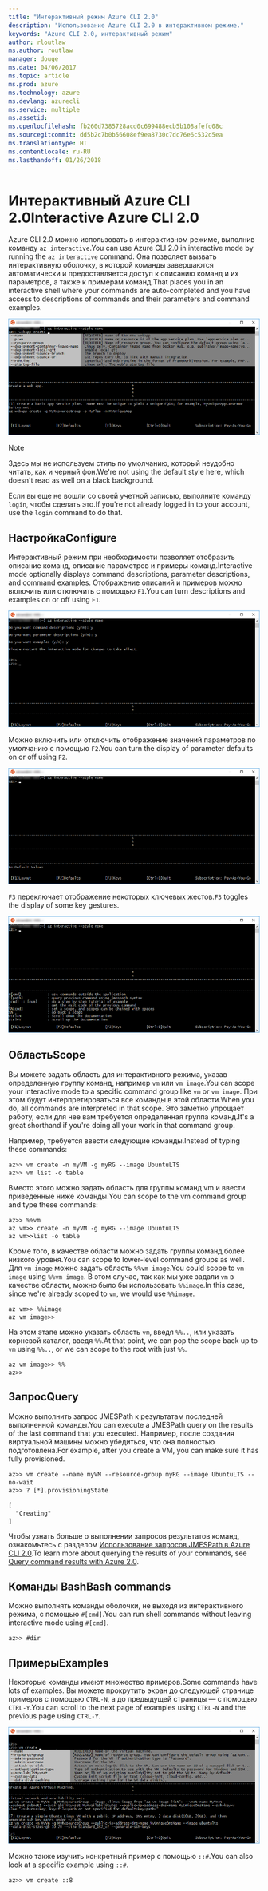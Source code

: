 ```yaml
---
title: "Интерактивный режим Azure CLI 2.0"
description: "Использование Azure CLI 2.0 в интерактивном режиме."
keywords: "Azure CLI 2.0, интерактивный режим"
author: rloutlaw
ms.author: routlaw
manager: douge
ms.date: 04/06/2017
ms.topic: article
ms.prod: azure
ms.technology: azure
ms.devlang: azurecli
ms.service: multiple
ms.assetid: 
ms.openlocfilehash: fb260d7385728acd0c699488ecb5b108afefd08c
ms.sourcegitcommit: dd5b2c7b0b56608ef9ea8730c7dc76e6c532d5ea
ms.translationtype: HT
ms.contentlocale: ru-RU
ms.lasthandoff: 01/26/2018
---
```

# <a name="interactive-azure-cli-20"></a><span data-ttu-id="610c3-104">Интерактивный Azure CLI 2.0</span><span class="sxs-lookup"><span data-stu-id="610c3-104">Interactive Azure CLI 2.0</span></span>

<span data-ttu-id="610c3-105">Azure CLI 2.0 можно использовать в интерактивном режиме, выполнив команду `az interactive`.</span><span class="sxs-lookup"><span data-stu-id="610c3-105">You can use Azure CLI 2.0 in interactive mode by running the `az interactive` command.</span></span>
<span data-ttu-id="610c3-106">Она позволяет вызвать интерактивную оболочку, в которой команды завершаются автоматически и предоставляется доступ к описанию команд и их параметров, а также к примерам команд.</span><span class="sxs-lookup"><span data-stu-id="610c3-106">That places you in an interactive shell where your commands are auto-completed and you have access to descriptions of commands and their parameters and command examples.</span></span>

![Интерактивный режим](./media/interactive-azure-cli/webapp-create.png)

> [!NOTE]
> <span data-ttu-id="610c3-108">Здесь мы не используем стиль по умолчанию, который неудобно читать, как и черный фон.</span><span class="sxs-lookup"><span data-stu-id="610c3-108">We're not using the default style here, which doesn't read as well on a black background.</span></span>

<span data-ttu-id="610c3-109">Если вы еще не вошли со своей учетной записью, выполните команду `login`, чтобы сделать это.</span><span class="sxs-lookup"><span data-stu-id="610c3-109">If you're not already logged in to your account, use the `login` command to do that.</span></span>

## <a name="configure"></a><span data-ttu-id="610c3-110">Настройка</span><span class="sxs-lookup"><span data-stu-id="610c3-110">Configure</span></span>

<span data-ttu-id="610c3-111">Интерактивный режим при необходимости позволяет отобразить описание команд, описание параметров и примеры команд.</span><span class="sxs-lookup"><span data-stu-id="610c3-111">Interactive mode optionally displays command descriptions, parameter descriptions, and command examples.</span></span>
<span data-ttu-id="610c3-112">Отображение описаний и примеров можно включить или отключить с помощью `F1`.</span><span class="sxs-lookup"><span data-stu-id="610c3-112">You can turn descriptions and examples on or off using `F1`.</span></span>

![Описания и примеры](./media/interactive-azure-cli/descriptions-and-examples.png)

<span data-ttu-id="610c3-114">Можно включить или отключить отображение значений параметров по умолчанию с помощью `F2`.</span><span class="sxs-lookup"><span data-stu-id="610c3-114">You can turn the display of parameter defaults on or off using `F2`.</span></span>

![Значения по умолчанию](./media/interactive-azure-cli/defaults.png)

<span data-ttu-id="610c3-116">`F3` переключает отображение некоторых ключевых жестов.</span><span class="sxs-lookup"><span data-stu-id="610c3-116">`F3` toggles the display of some key gestures.</span></span>

![Жесты](./media/interactive-azure-cli/gestures.png)

## <a name="scope"></a><span data-ttu-id="610c3-118">Область</span><span class="sxs-lookup"><span data-stu-id="610c3-118">Scope</span></span>

<span data-ttu-id="610c3-119">Вы можете задать область для интерактивного режима, указав определенную группу команд, например `vm` или `vm image`.</span><span class="sxs-lookup"><span data-stu-id="610c3-119">You can scope your interactive mode to a specific command group like `vm` or `vm image`.</span></span>
<span data-ttu-id="610c3-120">При этом будут интерпретироваться все команды в этой области.</span><span class="sxs-lookup"><span data-stu-id="610c3-120">When you do, all commands are interpreted in that scope.</span></span>
<span data-ttu-id="610c3-121">Это заметно упрощает работу, если для нее вам требуется определенная группа команд.</span><span class="sxs-lookup"><span data-stu-id="610c3-121">It's a great shorthand if you're doing all your work in that command group.</span></span>

<span data-ttu-id="610c3-122">Например, требуется ввести следующие команды.</span><span class="sxs-lookup"><span data-stu-id="610c3-122">Instead of typing these commands:</span></span>

```azurecli
az>> vm create -n myVM -g myRG --image UbuntuLTS
az>> vm list -o table
```

<span data-ttu-id="610c3-123">Вместо этого можно задать область для группы команд vm и ввести приведенные ниже команды.</span><span class="sxs-lookup"><span data-stu-id="610c3-123">You can scope to the vm command group and type these commands:</span></span>

```azurecli
az>> %%vm
az vm>> create -n myVM -g myRG --image UbuntuLTS
az vm>>list -o table
```

<span data-ttu-id="610c3-124">Кроме того, в качестве области можно задать группы команд более низкого уровня.</span><span class="sxs-lookup"><span data-stu-id="610c3-124">You can scope to lower-level command groups as well.</span></span>
<span data-ttu-id="610c3-125">Для `vm image` можно задать область `%%vm image`.</span><span class="sxs-lookup"><span data-stu-id="610c3-125">You could scope to `vm image` using `%%vm image`.</span></span>
<span data-ttu-id="610c3-126">В этом случае, так как мы уже задали `vm` в качестве области, можно было бы использовать `%%image`.</span><span class="sxs-lookup"><span data-stu-id="610c3-126">In this case, since we're already scoped to `vm`, we would use `%%image`.</span></span>

```azurecli
az vm>> %%image
az vm image>>
```

<span data-ttu-id="610c3-127">На этом этапе можно указать область `vm`, введя `%%..`, или указать корневой каталог, введя `%%`.</span><span class="sxs-lookup"><span data-stu-id="610c3-127">At that point, we can pop the scope back up to `vm` using `%%..`, or we can scope to the root with just `%%`.</span></span>

```azurecli
az vm image>> %%
az>>
```

## <a name="query"></a><span data-ttu-id="610c3-128">Запрос</span><span class="sxs-lookup"><span data-stu-id="610c3-128">Query</span></span>

<span data-ttu-id="610c3-129">Можно выполнить запрос JMESPath к результатам последней выполненной команды.</span><span class="sxs-lookup"><span data-stu-id="610c3-129">You can execute a JMESPath query on the results of the last command that you executed.</span></span>
<span data-ttu-id="610c3-130">Например, после создания виртуальной машины можно убедиться, что она полностью подготовлена.</span><span class="sxs-lookup"><span data-stu-id="610c3-130">For example, after you create a VM, you can make sure it has fully provisioned.</span></span>

```azurecli
az>> vm create --name myVM --resource-group myRG --image UbuntuLTS --no-wait
az>> ? [*].provisioningState
```

```
[
  "Creating"
]
```

<span data-ttu-id="610c3-131">Чтобы узнать больше о выполнении запросов результатов команд, ознакомьтесь с разделом [Использование запросов JMESPath в Azure CLI 2.0](query-azure-cli.md).</span><span class="sxs-lookup"><span data-stu-id="610c3-131">To learn more about querying the results of your commands, see [Query command results with Azure 2.0](query-azure-cli.md).</span></span>

## <a name="bash-commands"></a><span data-ttu-id="610c3-132">Команды Bash</span><span class="sxs-lookup"><span data-stu-id="610c3-132">Bash commands</span></span>

<span data-ttu-id="610c3-133">Можно выполнять команды оболочки, не выходя из интерактивного режима, с помощью `#[cmd]`.</span><span class="sxs-lookup"><span data-stu-id="610c3-133">You can run shell commands without leaving interactive mode using `#[cmd]`.</span></span>

```azurecli
az>> #dir
```

## <a name="examples"></a><span data-ttu-id="610c3-134">Примеры</span><span class="sxs-lookup"><span data-stu-id="610c3-134">Examples</span></span>

<span data-ttu-id="610c3-135">Некоторые команды имеют множество примеров.</span><span class="sxs-lookup"><span data-stu-id="610c3-135">Some commands have lots of examples.</span></span>
<span data-ttu-id="610c3-136">Вы можете прокрутить экран до следующей странице примеров с помощью `CTRL-N`, а до предыдущей страницы — с помощью `CTRL-Y`.</span><span class="sxs-lookup"><span data-stu-id="610c3-136">You can scroll to the next page of examples using `CTRL-N` and the previous page using `CTRL-Y`.</span></span>

![Примеры](./media/interactive-azure-cli/examples.png)

<span data-ttu-id="610c3-138">Можно также изучить конкретный пример с помощью `::#`.</span><span class="sxs-lookup"><span data-stu-id="610c3-138">You can also look at a specific example using `::#`.</span></span>

```azurecli
az>> vm create ::8
```
